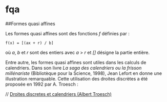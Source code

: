 # fqa
##Formes quasi affines

Les formes quasi affines sont des fonctions *f* définies par :

    f(x) = [(ax + r) / b] 

où *a*, *b* et *r* sont des entiers avec *a* > *r* et *[]* désigne 
la partie entière.

Entre autre, les formes quasi affines sont utiles dans les calculs de 
calendriers. Dans son livre 
*La saga des calendriers ou la frisson millénariste* 
(Bibliotèque pour la Science, 1998), 
Jean Lefort en donne une illustration remarquable.
Cette utilisation des droites discrètes a été proposée en 1992 par A. Troesch :

// [Droites discretes et calendriers (Albert Troesch)](https://mathinfo.unistra.fr/fileadmin/upload/IREM/Publications/L_Ouvert/n071/o_71_27-42.pdf)
